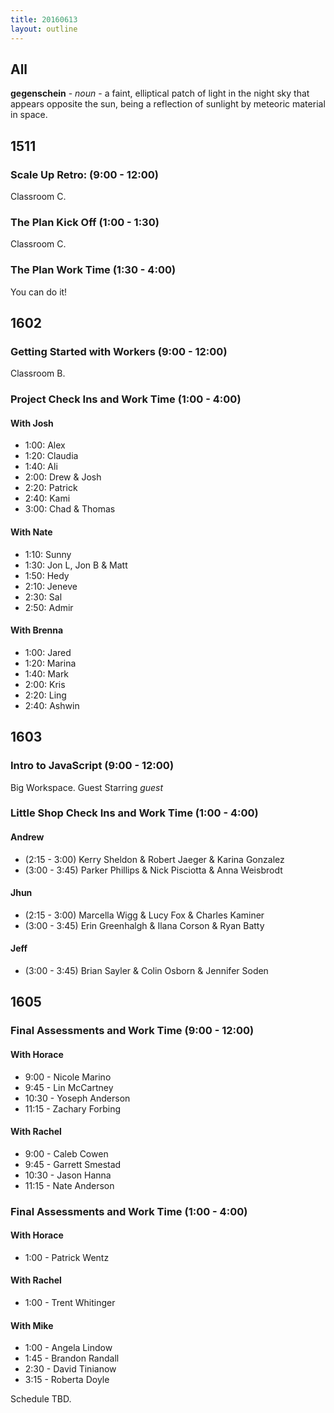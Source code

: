 ```yaml
---
title: 20160613
layout: outline
---
```


## All

**gegenschein** - _noun_ - a faint, elliptical patch of light in the night sky
that appears opposite the sun, being a reflection of sunlight by meteoric
material in space.


## 1511

### Scale Up Retro: (9:00 - 12:00)

Classroom C.

### The Plan Kick Off (1:00 - 1:30)

Classroom C.

### The Plan Work Time (1:30 - 4:00)

You can do it!


## 1602

### Getting Started with Workers (9:00 - 12:00)

Classroom B.

### Project Check Ins and Work Time (1:00 - 4:00)

#### With Josh
  - 1:00: Alex
  - 1:20: Claudia
  - 1:40: Ali
  - 2:00: Drew & Josh
  - 2:20: Patrick
  - 2:40: Kami
  - 3:00: Chad & Thomas

#### With Nate
  - 1:10: Sunny
  - 1:30: Jon L, Jon B & Matt
  - 1:50: Hedy
  - 2:10: Jeneve
  - 2:30: Sal
  - 2:50: Admir

#### With Brenna
  - 1:00: Jared
  - 1:20: Marina
  - 1:40: Mark
  - 2:00: Kris
  - 2:20: Ling
  - 2:40: Ashwin


## 1603

### Intro to JavaScript (9:00 - 12:00)

Big Workspace. Guest Starring _guest_

### Little Shop Check Ins and Work Time (1:00 - 4:00)


#### Andrew

* (2:15 - 3:00) Kerry Sheldon & Robert Jaeger & Karina Gonzalez
* (3:00 - 3:45) Parker Phillips & Nick Pisciotta & Anna Weisbrodt

#### Jhun

* (2:15 - 3:00) Marcella Wigg & Lucy Fox & Charles Kaminer
* (3:00 - 3:45) Erin Greenhalgh & Ilana Corson & Ryan Batty

#### Jeff

* (3:00 - 3:45) Brian Sayler & Colin Osborn & Jennifer Soden


## 1605

### Final Assessments and Work Time (9:00 - 12:00)

#### With Horace
* 9:00 - Nicole Marino
* 9:45 - Lin McCartney
* 10:30 - Yoseph Anderson
* 11:15 - Zachary Forbing

#### With Rachel
* 9:00 - Caleb Cowen
* 9:45 - Garrett Smestad
* 10:30 - Jason Hanna
* 11:15 - Nate Anderson

### Final Assessments and Work Time (1:00 - 4:00)

#### With Horace
* 1:00 - Patrick Wentz

#### With Rachel
* 1:00 - Trent Whitinger

#### With Mike
* 1:00 - Angela Lindow
* 1:45 - Brandon Randall
* 2:30 - David Tinianow
* 3:15 - Roberta Doyle

Schedule TBD.
